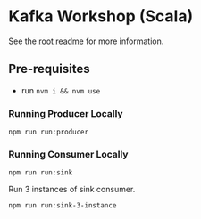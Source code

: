 # Kafka Workshop (Scala)

See the [root readme](../README.md) for more information. 

## Pre-requisites
- run `nvm i && nvm use`

### Running Producer Locally

`npm run run:producer`

### Running Consumer Locally

`npm run run:sink`

Run 3 instances of sink consumer.

`npm run run:sink-3-instance`